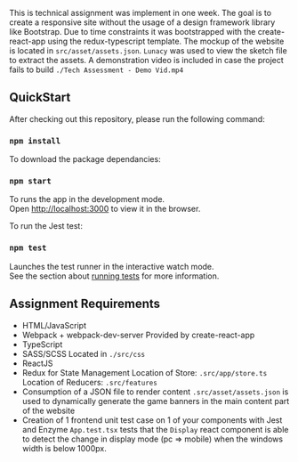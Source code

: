 This is technical assignment was implement in one week.
The goal is to create a responsive site without the usage of a design framework library like Bootstrap. 
Due to time constraints it was bootstrapped with the create-react-app using the redux-typescript template. 
The mockup of the website is located in `src/asset/assets.json`.
`Lunacy` was used to view the sketch file to extract the assets.
A demonstration video is included in case the project fails to build `./Tech Assessment - Demo Vid.mp4`

## QuickStart

After checking out this repository, please run the following command:

### `npm install`
To download the package dependancies:
### `npm start`
To runs the app in the development mode.<br />
Open [http://localhost:3000](http://localhost:3000) to view it in the browser.

To run the Jest test:
### `npm test`
Launches the test runner in the interactive watch mode.<br />
See the section about [running tests](https://facebook.github.io/create-react-app/docs/running-tests) for more information.

## Assignment Requirements

-	HTML/JavaScript 
-	Webpack + webpack-dev-server 
        Provided by create-react-app
-	TypeScript
-	SASS/SCSS
        Located in `./src/css`
-	ReactJS
-	Redux for State Management
        Location of Store: `.src/app/store.ts`
        Location of Reducers: `.src/features`
-	Consumption of a JSON file to render content
        `.src/asset/assets.json` is used to dynamically generate the game banners in the main content part of the website
-	Creation of 1 frontend unit test case on 1 of your components with Jest and Enzyme 
        `App.test.tsx` tests that the `Display` react component is able to detect the change in display mode (pc => mobile) when the windows width is below 1000px. 

